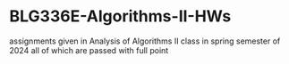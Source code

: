 # BLG336E-Algorithms-II-HWs
assignments given in Analysis of Algorithms II class in spring semester of 2024 all of which are passed with full point
